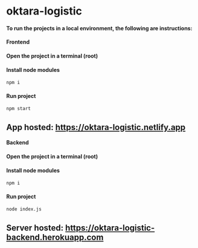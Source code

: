 # oktara-logistic

#### To run the projects in a local environment, the following are instructions:

#### Frontend 
#### Open the project in a terminal (root)
#### Install node modules
`npm i`
#### Run project
`npm start`

## App hosted: https://oktara-logistic.netlify.app

#### Backend 
#### Open the project in a terminal (root)
#### Install node modules
`npm i`
#### Run project
`node index.js`

## Server hosted: https://oktara-logistic-backend.herokuapp.com
